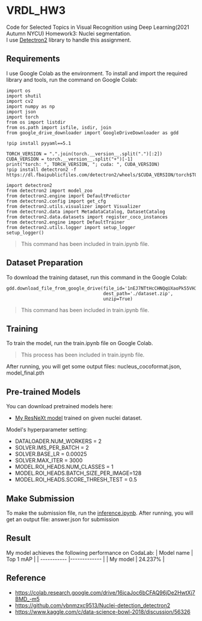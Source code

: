 # VRDL_HW3

Code for Selected Topics in Visual Recognition using Deep Learning(2021 Autumn NYCU) Homework3: Nuclei segmentation.   
I use [Detectron2](https://github.com/facebookresearch/detectron2) library to handle this assignment.

## Requirements

I use Google Colab as the environment.
To install and import the required library and tools, run the command on Google Colab:

```setup
import os
import shutil
import cv2
import numpy as np
import json
import torch
from os import listdir
from os.path import isfile, isdir, join
from google_drive_downloader import GoogleDriveDownloader as gdd

!pip install pyyaml==5.1

TORCH_VERSION = ".".join(torch.__version__.split(".")[:2])
CUDA_VERSION = torch.__version__.split("+")[-1]
print("torch: ", TORCH_VERSION, "; cuda: ", CUDA_VERSION)
!pip install detectron2 -f https://dl.fbaipublicfiles.com/detectron2/wheels/$CUDA_VERSION/torch$TORCH_VERSION/index.html

import detectron2
from detectron2 import model_zoo
from detectron2.engine import DefaultPredictor
from detectron2.config import get_cfg
from detectron2.utils.visualizer import Visualizer
from detectron2.data import MetadataCatalog, DatasetCatalog
from detectron2.data.datasets import register_coco_instances
from detectron2.engine import DefaultTrainer
from detectron2.utils.logger import setup_logger
setup_logger()
```
> This command has been included in train.ipynb file.
## Dataset Preparation

To download the training dataset, run this command in the Google Colab:
```
gdd.download_file_from_google_drive(file_id='1nEJ7NTtHcCHNQqUXaoPk55VH3Uwh4QGG',
                                    dest_path='./dataset.zip',
                                    unzip=True)
```
> This command has been included in train.ipynb file.

## Training 

To train the model, run the train.ipynb file on Google Colab.

> This process has been included in train.ipynb file.

After running, you will get some output files: nucleus_cocoformat.json, model_final.pth

## Pre-trained Models

You can download pretrained models here:

- [My ResNeXt model](https://drive.google.com/file/d/12j_E_J-j2RSC0hGzapnNp2oZ87IisneI/view?usp=sharing) trained on given nuclei dataset.
  

Model's hyperparameter setting:

-  DATALOADER.NUM_WORKERS = 2
-  SOLVER.IMS_PER_BATCH = 2
-  SOLVER.BASE_LR = 0.00025
-  SOLVER.MAX_ITER = 3000
-  MODEL.ROI_HEADS.NUM_CLASSES = 1
-  MODEL.ROI_HEADS.BATCH_SIZE_PER_IMAGE=128
-  MODEL.ROI_HEADS.SCORE_THRESH_TEST = 0.5



## Make Submission

To make the submission file, run the [inference.ipynb](https://colab.research.google.com/drive/1SPr4QLTe1hZbO7Qux7goLgRWOC-RrBuK?usp=sharing).
After running, you will get an output file: answer.json for submission

## Result

My model achieves the following performance on CodaLab:
| Model name  | Top 1 mAP    |
| ----------- |------------- |
| My model    |    24.237%   |


## Reference
- https://colab.research.google.com/drive/16jcaJoc6bCFAQ96jDe2HwtXj7BMD_-m5
- https://github.com/vbnmzxc9513/Nuclei-detection_detectron2
- https://www.kaggle.com/c/data-science-bowl-2018/discussion/56326
